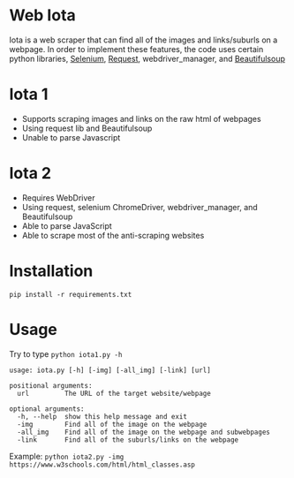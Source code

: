 # Web Iota
Iota is a web scraper that can find all of the images and links/suburls on a webpage. In order to implement these features, the code uses certain python libraries, [Selenium](https://github.com/SeleniumHQ/selenium), [Request](https://github.com/request/request), webdriver_manager, and [Beautifulsoup](https://pypi.org/project/bs4/)

# Iota 1
- Supports scraping images and links on the raw html of webpages
- Using request lib and Beautifulsoup
- Unable to parse Javascript

# Iota 2
- Requires WebDriver
- Using request, selenium ChromeDriver, webdriver_manager, and Beautifulsoup
- Able to parse JavaScript
- Able to scrape most of the anti-scraping websites

# Installation
`pip install -r requirements.txt`

# Usage
Try to type `python iota1.py -h`
```
usage: iota.py [-h] [-img] [-all_img] [-link] [url]

positional arguments:
  url         The URL of the target website/webpage

optional arguments:
  -h, --help  show this help message and exit
  -img        Find all of the image on the webpage
  -all_img    Find all of the image on the webpage and subwebpages
  -link       Find all of the suburls/links on the webpage
```
Example:
`python iota2.py -img https://www.w3schools.com/html/html_classes.asp`
